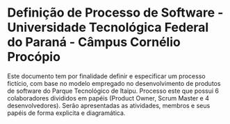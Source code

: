 # Definição de Processo de Software - Universidade Tecnológica Federal do Paraná - Câmpus Cornélio Procópio
Este documento tem por finalidade definir e especificar um processo fictício, com base no modelo empregado no desenvolvimento de produtos de software do Parque Tecnológico de Itaipu. Processo este que possui 6 colaboradores divididos em papéis (Product Owner, Scrum Master e 4 desenvolvedores). Serão apresentadas as atividades, membros e seus papéis de forma explicita e diagramática.
